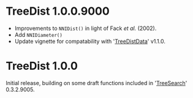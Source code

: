 # TreeDist 1.0.0.9000

- Improvements to `NNIDist()` in light of Fack _et al._ (2002).
- Add `NNIDiameter()`
- Update vignette for compatability with 
  '[TreeDistData](https://ms609.github.io/TreeDistData)' v1.1.0.

# TreeDist 1.0.0

Initial release, building on some draft functions included in 
'[TreeSearch](https://ms609.github.io/TreeSearch)' 0.3.2.9005.